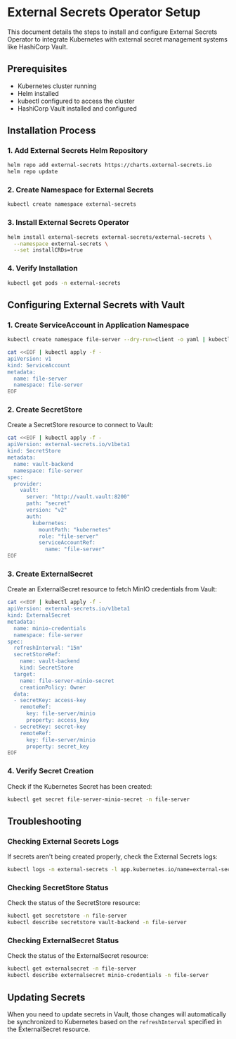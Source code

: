 # External Secrets Operator Setup

This document details the steps to install and configure External Secrets Operator to integrate Kubernetes with external secret management systems like HashiCorp Vault.

## Prerequisites

- Kubernetes cluster running
- Helm installed
- kubectl configured to access the cluster
- HashiCorp Vault installed and configured

## Installation Process

### 1. Add External Secrets Helm Repository

```bash
helm repo add external-secrets https://charts.external-secrets.io
helm repo update
```

### 2. Create Namespace for External Secrets

```bash
kubectl create namespace external-secrets
```

### 3. Install External Secrets Operator

```bash
helm install external-secrets external-secrets/external-secrets \
  --namespace external-secrets \
  --set installCRDs=true
```

### 4. Verify Installation

```bash
kubectl get pods -n external-secrets
```

## Configuring External Secrets with Vault

### 1. Create ServiceAccount in Application Namespace

```bash
kubectl create namespace file-server --dry-run=client -o yaml | kubectl apply -f -

cat <<EOF | kubectl apply -f -
apiVersion: v1
kind: ServiceAccount
metadata:
  name: file-server
  namespace: file-server
EOF
```

### 2. Create SecretStore

Create a SecretStore resource to connect to Vault:

```bash
cat <<EOF | kubectl apply -f -
apiVersion: external-secrets.io/v1beta1
kind: SecretStore
metadata:
  name: vault-backend
  namespace: file-server
spec:
  provider:
    vault:
      server: "http://vault.vault:8200"
      path: "secret"
      version: "v2"
      auth:
        kubernetes:
          mountPath: "kubernetes"
          role: "file-server"
          serviceAccountRef:
            name: "file-server"
EOF
```

### 3. Create ExternalSecret

Create an ExternalSecret resource to fetch MinIO credentials from Vault:

```bash
cat <<EOF | kubectl apply -f -
apiVersion: external-secrets.io/v1beta1
kind: ExternalSecret
metadata:
  name: minio-credentials
  namespace: file-server
spec:
  refreshInterval: "15m"
  secretStoreRef:
    name: vault-backend
    kind: SecretStore
  target:
    name: file-server-minio-secret
    creationPolicy: Owner
  data:
  - secretKey: access-key
    remoteRef:
      key: file-server/minio
      property: access_key
  - secretKey: secret-key
    remoteRef:
      key: file-server/minio
      property: secret_key
EOF
```

### 4. Verify Secret Creation

Check if the Kubernetes Secret has been created:

```bash
kubectl get secret file-server-minio-secret -n file-server
```

## Troubleshooting

### Checking External Secrets Logs

If secrets aren't being created properly, check the External Secrets logs:

```bash
kubectl logs -n external-secrets -l app.kubernetes.io/name=external-secrets
```

### Checking SecretStore Status

Check the status of the SecretStore resource:

```bash
kubectl get secretstore -n file-server
kubectl describe secretstore vault-backend -n file-server
```

### Checking ExternalSecret Status

Check the status of the ExternalSecret resource:

```bash
kubectl get externalsecret -n file-server
kubectl describe externalsecret minio-credentials -n file-server
```

## Updating Secrets

When you need to update secrets in Vault, those changes will automatically be synchronized to Kubernetes based on the `refreshInterval` specified in the ExternalSecret resource.
